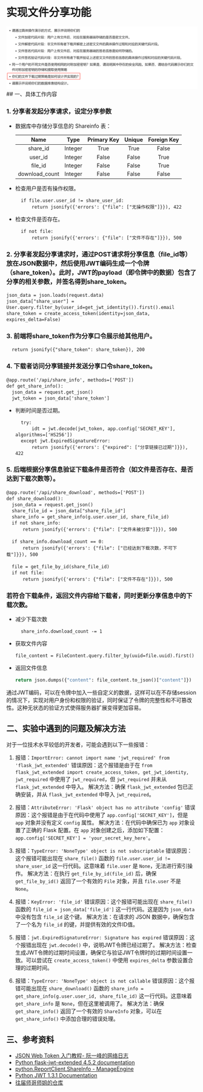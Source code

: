 
# 实现文件分享功能
<img src=功能清单.png>
## 一、具体工作内容

### 1. 分享者发起分享请求，设定分享参数
  
  - 数据库中存储分享信息的 Shareinfo 表：
    
    | Name           | Type    | Primary Key | Unique | Foreign Key |
    |:--------------:|:-------:|:-----------:|:------:|:-----------:|
    | share_id       | Integer | True        | True   | False       |
    | user_id        | Integer | False       | False  | True        |
    | file_id        | Integer | False       | False  | True        |
    | download_count | Integer | False       | False  | False       |




- 检查用户是否有操作权限。
  ```
    if file.user.user_id != share_user_id:
        return jsonify({'errors': {"file": ["无操作权限"]}}), 422
  ```
- 检查文件是否存在。
  ```
    if not file:
        return jsonify({'errors': {"file": ["文件不存在"]}}), 500
  ```
### 2. 分享者发起分享请求时，通过POST请求将分享信息（file_id等）放在JSON数据中，然后使用JWT编码生成一个令牌（share_token）。此时，JWT的payload（即令牌中的数据）包含了分享的相关参数，并签名得到share_token。
  ```
  json_data = json.loads(request.data)
  json_data["share_user"] = User.query.filter_by(user_id=get_jwt_identity()).first().email
  share_token = create_access_token(identity=json_data, expires_delta=False)
  ```
### 3. 前端将share_token作为分享口令展示给其他用户。
  ```
    return jsonify({"share_token": share_token}), 200
  ```
### 4. 下载者访问分享链接并发送分享口令share_token。
  ```
@app.route('/api/share_info', methods=['POST'])
def get_share_info():
    json_data = request.get_json()
    jwt_token = json_data['share_token']
  ```

- 判断时间是否过期。
  ```
    try:
        idt = jwt.decode(jwt_token, app.config['SECRET_KEY'], algorithms=['HS256'])
    except jwt.ExpiredSignatureError:
        return jsonify({'errors': {"expired": ["分享链接已过期"]}}), 422
  ```
### 5. 后端根据分享信息验证下载条件是否符合（如文件是否存在、是否达到下载次数等）。
  ```
@app.route('/api/share_download', methods=['POST'])
def share_download():
    json_data = request.get_json()
    share_file_id = json_data["share_file_id"]
    share_info = get_share_info(g.user.user_id, share_file_id)
    if not share_info:
        return jsonify({'errors': {"file": ["文件未被分享"]}}), 500

    if share_info.download_count == 0:
        return jsonify({'errors': {"file": ["已经达到下载次数，不可下载"]}}), 500

    file = get_file_by_id(share_file_id)
    if not file:
        return jsonify({'errors': {"file": ["文件不存在"]}}), 500
  ```
### 若符合下载条件，返回文件内容给下载者，同时更新分享信息中的下载次数。
- 减少下载次数
  ```
    share_info.download_count -= 1
  ```
- 获取文件内容
  ```
  file_content = FileContent.query.filter_by(uuid=file.uuid).first()
  ```

- 返回文件信息
  
  ```python
  return json.dumps({"content": file_content.to_json()["content"]})
  ```

通过JWT编码，可以在令牌中加入一些自定义的数据，这样可以在不存储session的情况下，实现对用户身份和权限的验证，同时保证了令牌的完整性和不可篡改性。这种无状态的验证方式使得服务器扩展变得更加容易。
## 二、实验中遇到的问题及解决方法
对于一位技术水平较低的开发者，可能会遇到以下一些报错：

1. 报错：`ImportError: cannot import name 'jwt_required' from 'flask_jwt_extended'`
错误原因：这个报错是由于在 `from flask_jwt_extended import create_access_token, get_jwt_identity, jwt_required` 中使用了 `jwt_required`，但 `jwt_required` 并未从 `flask_jwt_extended` 中导入。
解决方法：确保 `flask_jwt_extended` 包已正确安装，并从 `flask_jwt_extended` 中导入 `jwt_required`。

2. 报错：`AttributeError: 'Flask' object has no attribute 'config'`
错误原因：这个报错是由于在代码中使用了 `app.config['SECRET_KEY']`，但是 `app` 对象并没有定义 `config` 属性。
解决方法：在代码中确保已为 `app` 对象设置了正确的 Flask 配置。在 `app` 对象创建之后，添加如下配置：`app.config['SECRET_KEY'] = 'your_secret_key_here'`。

3. 报错：`TypeError: 'NoneType' object is not subscriptable`
错误原因：这个报错可能出现在 `share_file()` 函数的 `file.user.user_id != share_user_id` 这一行代码。这意味着 `file.user` 是 `None`，无法进行索引操作。
解决方法：在执行 `get_file_by_id(file_id)` 后，确保 `get_file_by_id()` 返回了一个有效的 `File` 对象，并且 `file.user` 不是 `None`。

4. 报错：`KeyError: 'file_id'`
错误原因：这个报错可能出现在 `share_file()` 函数的 `file_id = json_data['file_id']` 这一行代码。这是因为 `json_data` 中没有包含 `file_id` 这个键。
解决方法：在请求的 JSON 数据中，确保包含了一个名为 `file_id` 的键，并提供有效的文件ID值。

5. 报错：`jwt.ExpiredSignatureError: Signature has expired`
错误原因：这个报错出现在 `jwt.decode()` 中，说明JWT令牌已经过期了。
解决方法：检查生成JWT令牌的过期时间设置，确保它与验证JWT令牌时的过期时间设置一致。可以尝试在 `create_access_token()` 中使用 `expires_delta` 参数设置合理的过期时间。

6. 报错：`TypeError: 'NoneType' object is not callable`
错误原因：这个报错可能出现在 `share_download()` 函数的 `share_info = get_share_info(g.user.user_id, share_file_id)` 这一行代码。这意味着 `get_share_info` 是 `None`，但在这里被调用了。
解决方法：确保 `get_share_info()` 返回了一个有效的 `ShareInfo` 对象，可以在 `get_share_info()` 中添加合理的错误处理。


## 三、参考资料
- [JSON Web Token 入门教程- 阮一峰的网络日志](https://www.ruanyifeng.com/blog/2018/07/json_web_token-tutorial.html)
- [Python flask-jwt-extended 4.5.2 documentation](https://flask-jwt-extended.readthedocs.io/en/stable/basic_usage.html)
- [python.ReportClient.ShareInfo - ManageEngine](https://www.manageengine.com/analytics-plus/api/python/python.ReportClient.ShareInfo-class.html)
- [Python JWT 1.3.1 Documentation](https://pyjwt.readthedocs.io/en/stable/)
- [往届师哥师姐的仓库](https://github.com/CreeseWu/AlreadyOnVacation)
